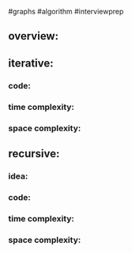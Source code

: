 #graphs
#algorithm 
#interviewprep 
## overview: 
## iterative:

### code:

### time complexity:

### space complexity:

## recursive:
### idea:

### code:

### time complexity:

### space complexity:
